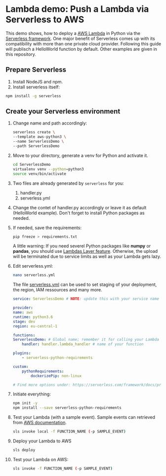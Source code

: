 # Lambda demo: Push a Lambda via Serverless to AWS

This demo shows, how to deploy a [AWS Lambda](https://aws.amazon.com/lambda/?nc1=h_ls) in Python via the [Serverless framework](https://serverless.com). One major benefit of Serverless comes up with its compatibility with more than one private cloud provider. Following this guide will publisch a HelloWorld function by default. Other examples are given in this repository.

## Prepare Serverless
1. Install NodeJS and npm.
2. Install serverless itself: 

```bash 
npm install -g serverless
```

## Create your Serverless environment
1. Change name and path accordingly:
    ```bash 
    serverless create \
    --template aws-python3 \
    --name ServerlessDemo \
    --path ServerlessDemo
    ```

2. Move to your directory, generate a venv for Python and activate it.
    ```bash
    cd ServerlessDemo
    virtualenv venv --python=python3
    source venv/bin/activate
    ```

3. Two files are already generated by `serverless` for you:
    1. handler.py
    2. serverless.yml

4. Change the contet of handler.py accordingly or leave it as default (HelloWorld example). Don't forget to install Python packages as needed.

5. If needed, save the requirements: 
    ```bash 
    pip freeze > requirements.txt
    ````
    A little warning: If you need severel Python packages like **numpy** or **pandas**, you should use [Lambdas Layer feature](https://docs.aws.amazon.com/lambda/latest/dg/configuration-layers.html). Otherwise, the upload will be terminated due to service limits as well as your Lambda gets lazy.

6. Edit serverless.yml: 

    ```bash 
    nano serverless.yml
    ````

    The file [serverless.yml](https://github.com/Zirkonium88/AWS/blob/master/Lambda/serverless.yml) can be used to set staging of your deployment, the region, IAM ressources and many more.

    ```yaml
    service: ServerlessDemo # NOTE: update this with your service name

    provider:
    name: aws 
    runtime: python3.6 
    stage: dev
    region: eu-central-1

    functions:
    ServerlessDemo: # Global name; remember it for calling your Lambda
        handler: handler.lambda_handler # name of your function

    plugins:
        - serverless-python-requirements

    custom:
        pythonRequirements:
            dockerizePip: non-linux

    # Find more options under: https://serverless.com/framework/docs/providers/aws/guide/
    ```

7. Initiate everything:
    ```bash
    npm init -y
    npm install --save serverless-python-requirements
    ```

8. Test your Lambda (with a sample event). Sample events can retrieved from [AWS documentation](https://docs.aws.amazon.com/AmazonS3/latest/dev/notification-content-structure.html). 

    ```bash
    sls invoke local -f FUNCTION_NAME (-p SAMPLE_EVENT)
    ```

9. Deploy your Lambda to AWS <br/>
    ```bash
    sls deploy
    ```

10. Test your Lambda on AWS: 
    ```bash
    sls invoke -f FUNCTION_NAME (-p SAMPLE_EVENT)
    ````


